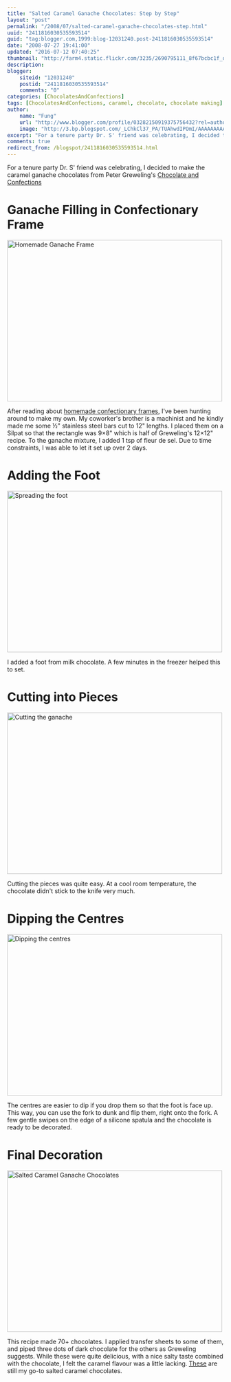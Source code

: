 ```yaml
---
title: "Salted Caramel Ganache Chocolates: Step by Step"
layout: "post"
permalink: "/2008/07/salted-caramel-ganache-chocolates-step.html"
uuid: "2411816030535593514"
guid: "tag:blogger.com,1999:blog-12031240.post-2411816030535593514"
date: "2008-07-27 19:41:00"
updated: "2016-07-12 07:40:25"
thumbnail: "http://farm4.static.flickr.com/3235/2690795111_8f67bcbc1f_q.jpg"
description: 
blogger:
    siteid: "12031240"
    postid: "2411816030535593514"
    comments: "0"
categories: [ChocolatesAndConfections]
tags: [ChocolatesAndConfections, caramel, chocolate, chocolate making]
author: 
    name: "Fung"
    url: "http://www.blogger.com/profile/03282150919375756432?rel=author"
    image: "http://3.bp.blogspot.com/_LChkCl37_PA/TUAhwdIPOmI/AAAAAAAAAQM/Yd6zWOJgSj4/s1600/5359768247_a1f76bf1d5_z.jpg"
excerpt: "For a tenure party Dr. S' friend was celebrating, I decided to make the caramel ganache chocolates from Peter Greweling's Chocolates and Confections:After reading about homemade confectionary frames, I've been hunting around to make my own. My coworker's brother is a machinist and he kindly made"
comments: true
redirect_from: /blogspot/2411816030535593514.html
---
```


For a tenure party Dr. S' friend was celebrating, I decided to make the caramel ganache chocolates from Peter Greweling's [Chocolate and Confections](/tag/chocolatesandconfections/)

# Ganache Filling in Confectionary Frame
<a data-flickr-embed="true"  href="https://www.flickr.com/photos/gnuf/2690795111/" title="Homemade Ganache Frame"><img src="https://c8.staticflickr.com/4/3235/2690795111_8f67bcbc1f.jpg" width="500" height="375" alt="Homemade Ganache Frame"></a><script async src="//embedr.flickr.com/assets/client-code.js" charset="utf-8"></script>

After reading about [homemade confectionary frames](https://forums.egullet.org/topic/102728-confectionery-frames/#comment-1526113), I've been hunting around to make my own. My coworker's brother is a machinist and he kindly made me some ½" stainless steel bars cut to 12" lengths. I placed them on a Silpat so that the rectangle was 9×8" which is half of Greweling's 12×12" recipe. To the ganache mixture, I added 1 tsp of fleur de sel. Due to time constraints, I was able to let it set up over 2 days.

# Adding the Foot
<a data-flickr-embed="true"  href="https://www.flickr.com/photos/gnuf/2705971148/" title="Spreading the foot"><img src="https://c5.staticflickr.com/4/3225/2705971148_26c071d0e2.jpg" width="500" height="375" alt="Spreading the foot"></a><script async src="//embedr.flickr.com/assets/client-code.js" charset="utf-8"></script>

I added a foot from milk chocolate. A few minutes in the freezer helped this to set.

# Cutting into Pieces
<a data-flickr-embed="true"  href="https://www.flickr.com/photos/gnuf/2705152713/" title="Cutting the ganache"><img src="https://c2.staticflickr.com/4/3279/2705152713_9cd34c9259.jpg" width="500" height="375" alt="Cutting the ganache"></a><script async src="//embedr.flickr.com/assets/client-code.js" charset="utf-8"></script>

Cutting the pieces was quite easy. At a cool room temperature, the chocolate didn't stick to the knife very much.

# Dipping the Centres
<a data-flickr-embed="true"  href="https://www.flickr.com/photos/gnuf/2705153445/" title="Dipping the centres"><img src="https://c6.staticflickr.com/4/3184/2705153445_f4c9928048.jpg" width="500" height="375" alt="Dipping the centres"></a><script async src="//embedr.flickr.com/assets/client-code.js" charset="utf-8"></script>

The centres are easier to dip if you drop them so that the foot is face up. This way, you can use the fork to dunk and flip them, right onto the fork. A few gentle swipes on the edge of a silicone spatula and the chocolate is ready to be decorated.

# Final Decoration
<a data-flickr-embed="true"  href="https://www.flickr.com/photos/gnuf/2710266038/" title="Salted Caramel Ganache Chocolates"><img src="https://c7.staticflickr.com/4/3267/2710266038_7dea16ffa3.jpg" width="500" height="375" alt="Salted Caramel Ganache Chocolates"></a><script async src="//embedr.flickr.com/assets/client-code.js" charset="utf-8"></script>

This recipe made 70+ chocolates. I applied transfer sheets to some of them, and piped three dots of dark chocolate for the others as Greweling suggests. While these were quite delicious, with a nice salty taste combined with the chocolate, I felt the caramel flavour was a little lacking. [These](/2007/04/salted-caramel-chocolates.html) are still my go-to salted caramel chocolates.
